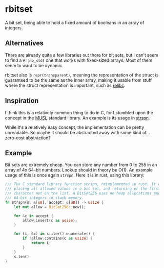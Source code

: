 # rbitset

A bit set, being able to hold a fixed amount of booleans in an array of
integers.

## Alternatives

There are already quite a few libraries out there for bit sets, but I can't seem
to find a `#![no_std]` one that works with fixed-sized arrays. Most of them seem
to want to be dynamic.

rbitset also is `repr(transparent)`, meaning the representation of the struct is
guaranteed to be the same as the inner array, making it usable from stuff where
the struct representation is important, such as
[relibc](https://gitlab.redox-os.org/redox-os/relibc).

## Inspiration

I think this is a relatively common thing to do in C, for I stumbled upon the
concept in the [MUSL](https://www.musl-libc.org/) standard library. An example
is its usage in
[strspn](https://git.musl-libc.org/cgit/musl/tree/src/string/strspn.c).

While it's a relatively easy concept, the implementation can be pretty
unreadable. So maybe it should be abstracted away with some kind of... zero-cost
abstraction?

## Example

Bit sets are extremely cheap. You can store any number from 0 to 255 in an array
of 4x 64-bit numbers. Lookup should in theory be O(1). An example usage of this
is once again `strspn`. Here it is in rust, using this library:

```rust
/// The C standard library function strspn, reimplemented in rust. It works by
/// placing all allowed values in a bit set, and returning on the first
/// character not on the list. A BitSet256 uses no heap allocations and only 4
/// 64-bit integers in stack memory.
fn strspn(s: &[u8], accept: &[u8]) -> usize {
    let mut allow = BitSet256::new();

    for &c in accept {
        allow.insert(c as usize);
    }

    for (i, &c) in s.iter().enumerate() {
        if !allow.contains(c as usize) {
            return i;
        }
    }
    s.len()
}
```
